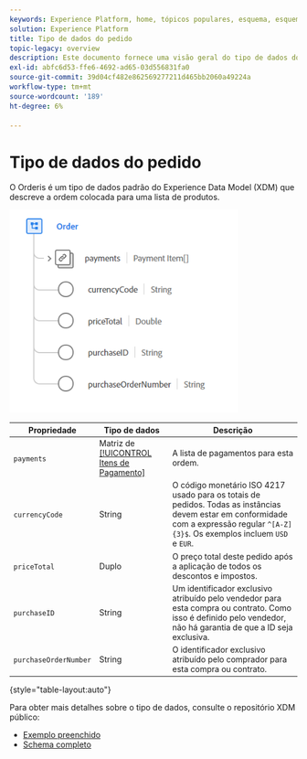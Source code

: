 ```yaml
---
keywords: Experience Platform, home, tópicos populares, esquema, esquema, XDM, campos, esquemas, esquemas, ordem, tipo de dados, tipo de dados, tipo de dados;
solution: Experience Platform
title: Tipo de dados do pedido
topic-legacy: overview
description: Este documento fornece uma visão geral do tipo de dados do Order Experience Data Model (XDM).
exl-id: abfc6d53-ffe6-4692-ad65-03d556831fa0
source-git-commit: 39d04cf482e862569277211d465bb2060a49224a
workflow-type: tm+mt
source-wordcount: '189'
ht-degree: 6%

---
```


#  Tipo de dados do pedido

 O Orderis é um tipo de dados padrão do Experience Data Model (XDM) que descreve a ordem colocada para uma lista de produtos.

<img src="../images/data-types/order.PNG" width="400" /><br />

| Propriedade | Tipo de dados | Descrição |
| --- | --- | --- |
| `payments` | Matriz de [[!UICONTROL Itens de Pagamento]](./payment-item.md) | A lista de pagamentos para esta ordem. |
| `currencyCode` | String | O código monetário ISO 4217 usado para os totais de pedidos. Todas as instâncias devem estar em conformidade com a expressão regular `^[A-Z]{3}$`. Os exemplos incluem `USD` e `EUR`. |
| `priceTotal` | Duplo | O preço total deste pedido após a aplicação de todos os descontos e impostos. |
| `purchaseID` | String | Um identificador exclusivo atribuído pelo vendedor para esta compra ou contrato. Como isso é definido pelo vendedor, não há garantia de que a ID seja exclusiva. |
| `purchaseOrderNumber` | String | O identificador exclusivo atribuído pelo comprador para esta compra ou contrato. |

{style=&quot;table-layout:auto&quot;}

Para obter mais detalhes sobre o tipo de dados, consulte o repositório XDM público:

* [Exemplo preenchido](https://github.com/adobe/xdm/blob/master/components/datatypes/data/order.example.1.json)
* [Schema completo](https://github.com/adobe/xdm/blob/master/components/datatypes/data/order.schema.json)
